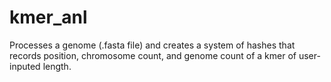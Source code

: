 # kmer_anl
Processes a genome (.fasta file) and creates a system of hashes that records position, chromosome count, and genome count of a kmer of user-inputed length.
